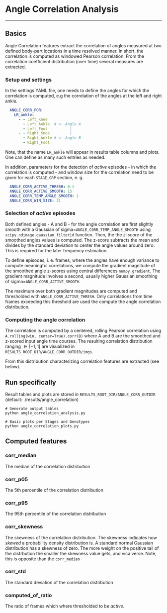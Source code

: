 
# Angle Correlation Analysis
---
## Basics
Angle Correlation features extract the correlation of angles measured at two defined body-part locations in a time resolved manner. In short, the correlation is computed as windowed Pearson correlation. From the correlation coefficient distribution (over time) several measures are extracted.

### Setup and settings
In the settings YAML file, one needs to define the angles for which the correlation is computed, e.g the correlation of the angles at the left and right ankle.

```yaml
  ANGLE_CORR_FOR:
    LR_ankle:
      - - Left_Knee
        - Left_Ankle  # <- Angle A
        - Left_Foot          |
      - - Right_Knee         |
        - Right_Ankle # <- Angle B
        - Right_Foot
```
Note, that the name `LR_ankle` will appear in results table columns and plots. One can define as many such entries as needed.

In addition, parameters for the detection of *active* episodes - in which the correlation is computed - and window size for the correlation need to be given for each `STAGE_GRP` section, e. g.

```yaml
  ANGLE_CORR_ACTIVE_THRESH: 0.1
  ANGLE_CORR_ACTIVE_SMOOTH: 15
  ANGLE_CORR_TEMP_ANGLE_SMOOTH: 1
  ANGLE_CORR_WIN_SIZE: 31
```

### Selection of *active* episodes
Both defined angles - A and B - for the angle correlation are first slightly smooth with a Gaussian of sigma=`ANGLE_CORR_TEMP_ANGLE_SMOOTH` using `scipy.ndimage.gaussian_filter1d` function. Then, the the *z-score* of the smoothed angles values is computed. The z-score subtracts the mean and divides by the standard deviation to center the angle values around zero. This is required for the later frequency estimation.

To define episodes, i. e. frames, where the angles have enough variance to compute meaningful correlations, we compute the gradient magnitude of the smoothed angle z-scores using central differences `numpy.gradient`. The gradient magnitude involves a second, usually higher Gaussian smoothing of sigma=`ANGLE_CORR_ACTIVE_SMOOTH`.

The maximum over both gradient magnitudes are computed and thresholded with `ANGLE_CORR_ACTIVE_THRESH`. Only correlations from time frames exceeding this threshold are used the compute the angle correlation distribution.

### Computing the angle correlation
The correlation is computed by a centered, rolling Pearson correlation using `A.rolling(win, center=True).corr(B)` where A and B are the smoothed and z-scored input angle time courses. The resulting correlation distribution ranging $\in [-1,1]$ are visualized in `RESULTS_ROOT_DIR/ANGLE_CORR_OUTDIR/imgs`.

From this distribution characterizing correlation features are extracted (see below).


## Run specifically
Result tables and plots are stored in `RESULTS_ROOT_DIR/ANGLE_CORR_OUTDIR` (default: ./resutls/angle_correlation)
```
# Generate output tables
python angle_correlation_analysis.py

# Basic plots per Stages and Genotypes
python angle_correlation_plots.py
```

## Computed features

### corr_median
The median of the correlation distribution
            
### corr_p05
The 5th percentile of the correlation distribution

### corr_p95
The 95th percentile of the correlation distribution

### corr_skewness
The skewness of the correlation distribution. The skewness indicates how *skewed* a probability density distribution is. A standard normal Gaussian distribution has a skewness of zero. The more weight on the positive tail of the distrbution the smaller the skewness value gets, and vica verse. Note, this is opposite than the `corr_median`

### corr_std
The standard deviation of the correlation distribution

### computed_of_ratio
The ratio of frames which where thresholded to be *active*.
